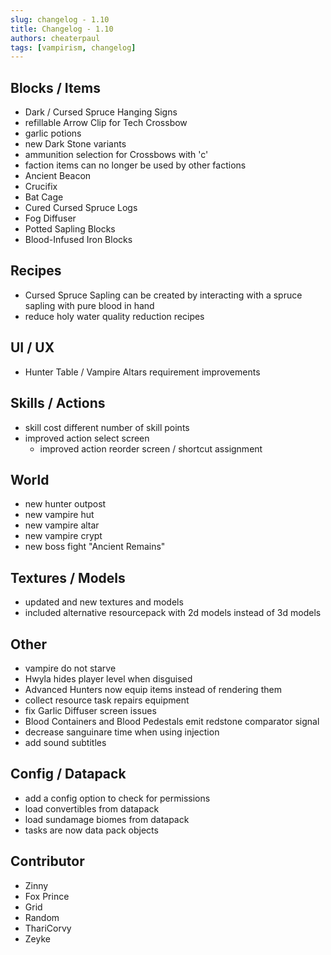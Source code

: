 ```yaml
---
slug: changelog - 1.10
title: Changelog - 1.10
authors: cheaterpaul
tags: [vampirism, changelog]
---
```


## Blocks / Items
- Dark / Cursed Spruce Hanging Signs
- refillable Arrow Clip for Tech Crossbow
- garlic potions
- new Dark Stone variants
- ammunition selection for Crossbows with 'c'
- faction items can no longer be used by other factions
- Ancient Beacon
- Crucifix
- Bat Cage
- Cured Cursed Spruce Logs
- Fog Diffuser
- Potted Sapling Blocks
- Blood-Infused Iron Blocks

## Recipes
- Cursed Spruce Sapling can be created by interacting with a spruce sapling with pure blood in hand
- reduce holy water quality reduction recipes

## UI / UX
- Hunter Table / Vampire Altars requirement improvements

## Skills / Actions
- skill cost different number of skill points
- improved action select screen
  - improved action reorder screen / shortcut assignment

## World
- new hunter outpost
- new vampire hut
- new vampire altar
- new vampire crypt
- new boss fight "Ancient Remains"

## Textures / Models
- updated and new textures and models
- included alternative resourcepack with 2d models instead of 3d models

## Other
- vampire do not starve
- Hwyla hides player level when disguised
- Advanced Hunters now equip items instead of rendering them
- collect resource task repairs equipment
- fix Garlic Diffuser screen issues
- Blood Containers and Blood Pedestals emit redstone comparator signal
- decrease sanguinare time when using injection
- add sound subtitles

## Config / Datapack
- add a config option to check for permissions
- load convertibles from datapack
- load sundamage biomes from datapack
- tasks are now data pack objects

## Contributor
- Zinny
- Fox Prince
- Grid
- Random
- ThariCorvy
- Zeyke